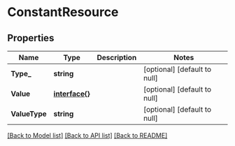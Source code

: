 # ConstantResource

## Properties
Name | Type | Description | Notes
------------ | ------------- | ------------- | -------------
**Type_** | **string** |  | [optional] [default to null]
**Value** | [**interface{}**](interface{}.md) |  | [optional] [default to null]
**ValueType** | **string** |  | [optional] [default to null]

[[Back to Model list]](../README.md#documentation-for-models) [[Back to API list]](../README.md#documentation-for-api-endpoints) [[Back to README]](../README.md)



